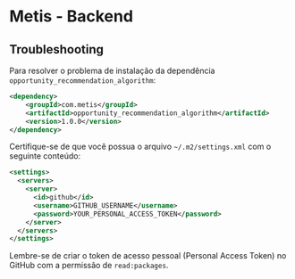 # Metis - Backend

## Troubleshooting

Para resolver o problema de instalação da dependência `opportunity_recommendation_algorithm`:

```xml
<dependency>
    <groupId>com.metis</groupId>
    <artifactId>opportunity_recommendation_algorithm</artifactId>
    <version>1.0.0</version>
</dependency>
```

Certifique-se de que você possua o arquivo `~/.m2/settings.xml` com o seguinte conteúdo:

```xml
<settings>
  <servers>
    <server>
      <id>github</id>
      <username>GITHUB_USERNAME</username>
      <password>YOUR_PERSONAL_ACCESS_TOKEN</password>
    </server>
  </servers>
</settings>
```

Lembre-se de criar o token de acesso pessoal (Personal Access Token) no GitHub com a permissão de `read:packages`.